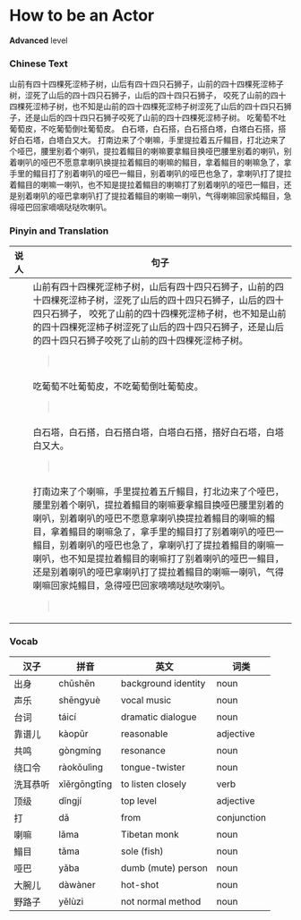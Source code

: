 # How to be an Actor
**Advanced** level
### Chinese Text
山前有四十四棵死涩柿子树，山后有四十四只石狮子，山前的四十四棵死涩柿子树，涩死了山后的四十四只石狮子，山后的四十四只石狮子， 咬死了山前的四十四棵死涩柿子树，也不知是山前的四十四棵死涩柿子树涩死了山后的四十四只石狮子，还是山后的四十四只石狮子咬死了山前的四十四棵死涩柿子树。
吃葡萄不吐葡萄皮，不吃葡萄倒吐葡萄皮。
白石塔，白石搭，白石搭白塔，白塔白石搭，搭好白石塔，白塔白又大。
打南边来了个喇嘛，手里提拉着五斤鳎目，打北边来了个哑巴，腰里别着个喇叭，提拉着鳎目的喇嘛要拿鳎目换哑巴腰里别着的喇叭，别着喇叭的哑巴不愿意拿喇叭换提拉着鳎目的喇嘛的鳎目，拿着鳎目的喇嘛急了，拿手里的鳎目打了别着喇叭的哑巴一鳎目，别着喇叭的哑巴也急了，拿喇叭打了提拉着鳎目的喇嘛一喇叭，也不知是提拉着鳎目的喇嘛打了别着喇叭的哑巴一鳎目，还是别着喇叭的哑巴拿喇叭打了提拉着鳎目的喇嘛一喇叭，气得喇嘛回家炖鳎目，急得哑巴回家嘀嘀哒哒吹喇叭。

### Pinyin and Translation
|说人|句子|
|----|----|
||山前有四十四棵死涩柿子树，山后有四十四只石狮子，山前的四十四棵死涩柿子树，涩死了山后的四十四只石狮子，山后的四十四只石狮子， 咬死了山前的四十四棵死涩柿子树，也不知是山前的四十四棵死涩柿子树涩死了山后的四十四只石狮子，还是山后的四十四只石狮子咬死了山前的四十四棵死涩柿子树。<blockquote><br /></blockquote>|
||吃葡萄不吐葡萄皮，不吃葡萄倒吐葡萄皮。<blockquote><br /></blockquote>|
||白石塔，白石搭，白石搭白塔，白塔白石搭，搭好白石塔，白塔白又大。<blockquote><br /></blockquote>|
||打南边来了个喇嘛，手里提拉着五斤鳎目，打北边来了个哑巴，腰里别着个喇叭，提拉着鳎目的喇嘛要拿鳎目换哑巴腰里别着的喇叭，别着喇叭的哑巴不愿意拿喇叭换提拉着鳎目的喇嘛的鳎目，拿着鳎目的喇嘛急了，拿手里的鳎目打了别着喇叭的哑巴一鳎目，别着喇叭的哑巴也急了，拿喇叭打了提拉着鳎目的喇嘛一喇叭，也不知是提拉着鳎目的喇嘛打了别着喇叭的哑巴一鳎目，还是别着喇叭的哑巴拿喇叭打了提拉着鳎目的喇嘛一喇叭，气得喇嘛回家炖鳎目，急得哑巴回家嘀嘀哒哒吹喇叭。<blockquote><br /></blockquote>|
### Vocab
|汉子|拼音|英文|词类|
|----|----|----|----|
|出身|chūshēn|background identity|noun|
|声乐|shēngyuè|vocal music|noun|
|台词|táicí|dramatic dialogue|noun|
|靠谱儿|kàopǔr|reasonable|adjective|
|共鸣|gòngmíng|resonance|noun|
|绕口令|ràokǒulìng|tongue-twister|noun|
|洗耳恭听|xǐěrgōngtīng|to listen closely|verb|
|顶级|dǐngjí|top level|adjective|
|打|dǎ|from|conjunction|
|喇嘛|lǎma|Tibetan monk|noun|
|鰨目|tǎma|sole (fish)|noun|
|哑巴|yǎba|dumb (mute) person|noun|
|大腕儿|dàwàner|hot-shot|noun|
|野路子|yělùzi|not normal method|noun|